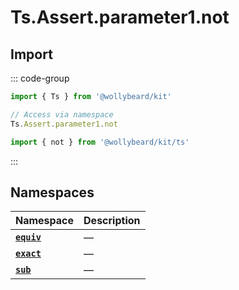 # Ts.Assert.parameter1.not

## Import

::: code-group

```typescript [Namespace]
import { Ts } from '@wollybeard/kit'

// Access via namespace
Ts.Assert.parameter1.not
```

```typescript [Barrel]
import { not } from '@wollybeard/kit/ts'
```

:::

## Namespaces

| Namespace                                          | Description |
| -------------------------------------------------- | ----------- |
| [**`equiv`**](/api/ts/assert/parameter1/not/equiv) | —           |
| [**`exact`**](/api/ts/assert/parameter1/not/exact) | —           |
| [**`sub`**](/api/ts/assert/parameter1/not/sub)     | —           |

